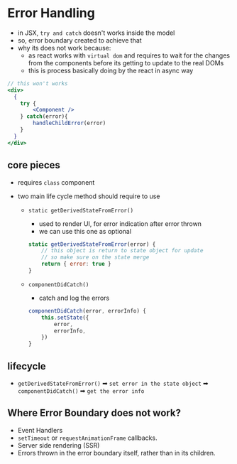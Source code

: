 # Error Handling

- in JSX, `try and catch` doesn't works inside the model
- so, error boundary created to achieve that
- why its does not work because:
  - as react works with `virtual dom` and requires to wait for the changes from the components before its getting to update to the real DOMs
  - this is process basically doing by the react in async way

```jsx
// this won't works
<div>
  {
    try {
        <Component />
    } catch(error){
        handleChildError(error)
    }
  }
</div>
```

## core pieces

- requires `class` component
- two main life cycle method should require to use

  - `static getDerivedStateFromError()`

    - used to render UI, for error indication after error thrown
    - we can use this one as optional

    ```jsx
    static getDerivedStateFromError(error) {
        // this object is return to state object for update
        // so make sure on the state merge
        return { error: true }
    }
    ```

  - `componentDidCatch()`

    - catch and log the errors

    ```jsx
    componentDidCatch(error, errorInfo) {
        this.setState({
            error,
            errorInfo,
        })
    }
    ```

## lifecycle

- `getDerivedStateFromError()` ➡ `set error in the state object` ➡ `componentDidCatch()` ➡ `get the error info`

## Where Error Boundary does not work?

- Event Handlers
- `setTimeout` or `requestAnimationFrame` callbacks.
- Server side rendering (SSR)
- Errors thrown in the error boundary itself, rather than in its children.
